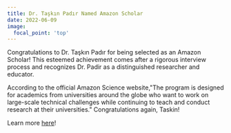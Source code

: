 ```yaml
---
title: Dr. Taşkın Padır Named Amazon Scholar
date: 2022-06-09
image:
  focal_point: 'top'
---
```


Congratulations to Dr. Taşkın Padır for being selected as an Amazon Scholar! This esteemed achievement comes after a rigorous interview process and recognizes Dr. Padir as a distinguished researcher and educator.

<!--more-->

According to the official Amazon Science website,"The program is designed for academics from universities around the globe who want to work on large-scale technical challenges while continuing to teach and conduct research at their universities." Congratulations again, Taskin!

Learn more [here](https://www.amazon.science/scholars)!
